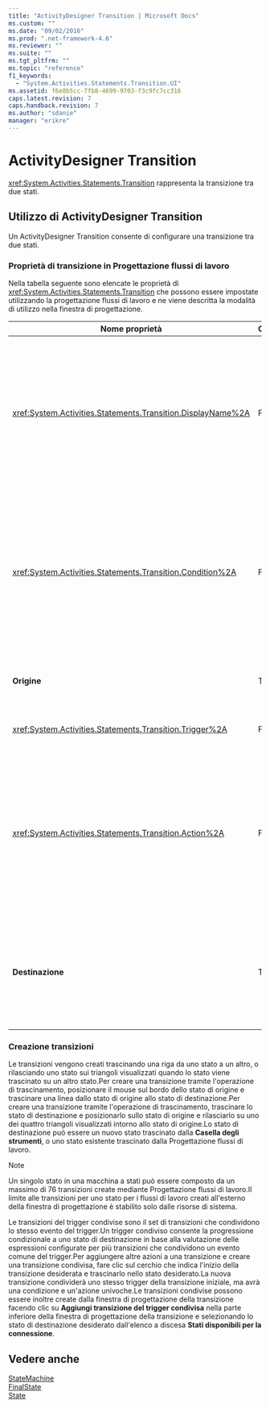 ```yaml
---
title: "ActivityDesigner Transition | Microsoft Docs"
ms.custom: ""
ms.date: "09/02/2016"
ms.prod: ".net-framework-4.6"
ms.reviewer: ""
ms.suite: ""
ms.tgt_pltfrm: ""
ms.topic: "reference"
f1_keywords: 
  - "System.Activities.Statements.Transition.UI"
ms.assetid: f6e8b5cc-7fb8-4699-9703-f3c9fc7cc316
caps.latest.revision: 7
caps.handback.revision: 7
ms.author: "sdanie"
manager: "erikre"
---
```

# ActivityDesigner Transition
<xref:System.Activities.Statements.Transition> rappresenta la transizione tra due stati.  
  
## Utilizzo di ActivityDesigner Transition  
 Un ActivityDesigner Transition consente di configurare una transizione tra due stati.  
  
### Proprietà di transizione in Progettazione flussi di lavoro  
 Nella tabella seguente sono elencate le proprietà di <xref:System.Activities.Statements.Transition> che possono essere impostate utilizzando la progettazione flussi di lavoro e ne viene descritta la modalità di utilizzo nella finestra di progettazione.  
  
|Nome proprietà|Obbligatoria|Utilizzo|  
|--------------------|------------------|--------------|  
|<xref:System.Activities.Statements.Transition.DisplayName%2A>|False|Specifica il nome descrittivo dell'ActivityDesigner <xref:System.Activities.Statements.Transition>.Il valore predefinito è **T1**.Il valore può essere modificato nella griglia della proprietà, nell'intestazione della finestra di progettazione estesa di transizione e nell'intestazione della sezione di azione all'interno della finestra di progettazione estesa di transizione.<xref:System.Activities.Activity.DisplayName%2A> è utilizzato per l'esplorazione tramite la barra di navigazione visualizzata nella parte superiore della Progettazione flussi di lavoro.<br /><br /> Sebbene la proprietà <xref:System.Activities.Activity.DisplayName%2A> non sia obbligatoria, se ne consiglia l'utilizzo.|  
|<xref:System.Activities.Statements.Transition.Condition%2A>|False|Se presente, specifica un'espressione che deve restituire **True** prima che il controllo venga passato allo stato di destinazione.Tale condizione può essere modificata nella griglia delle proprietà e nella finestra di progettazione estesa di transizione.Più condizioni in una transizione condivisa vengono valutate nell'ordine in cui appaiono nella finestra di progettazione di transizione. **Note:**  Si noti che se <xref:System.Activities.Statements.Transition.Condition%2A> di una transizione restituisce **False** \(o tutti gli stati di una transizione trigger condivisa restituiscono **False**\), la transizione non si verificherà e tutti i trigger per tutte le transizioni dallo stato verranno rinviati.In questa esercitazione, questa situazione non può verificarsi a causa della modalità con cui le condizioni vengono configurate \(esistono azioni specifiche per verificare se il valore indicato è corretto o errato\).|  
|**Origine**|True|Indica lo stato da cui ha origine questa transizione.Facendo clic sul nome dello stato di origine si passa dalla visualizzazione Progettazione a una visualizzazione estesa di tale stato.Questo valore viene impostato quando la transizione viene creata e non può essere modificata.|  
|<xref:System.Activities.Statements.Transition.Trigger%2A>|False|Specifica l'attività il cui completamento avvia la transizione.Per impostare questa attività, trascinarne una dalla **Casella degli strumenti** e rilasciarla nella sezione **Trigger** della transizione.|  
|<xref:System.Activities.Statements.Transition.Action%2A>|False|Specifica l'attività che viene eseguita quando le attività del trigger vengono completate e <xref:System.Activities.Statements.Transition.Condition%2A>, se presente, restituisce **true**.Questa attività viene eseguita durante la transizione allo stato di destinazione, dopo l'esecuzione dell'attività di <xref:System.Activities.Statements.State.Exit%2A> per lo stato di origine, se presente.Quando la finestra di progettazione di transizione viene espansa, questo valore può essere impostato trascinando un'attività da **Casella degli strumenti** e rilasciandola nella sezione **Azione** della transizione.Possono essere presenti più azioni per una sola transizione.Le singole azioni possono essere espanse e contratte e possono essere ordinate facendo clic sulla freccia verso l'alto o verso il basso visualizzato sull'azione quando sono presenti più azioni in una transizione.|  
|**Destinazione**|True|Indica lo stato in cui si trova la macchina a stati dopo il completamento della transizione.Ciò corrisponde alla proprietà <xref:System.Activities.Statements.Transition.To%2A> della transizione nel modello a oggetti.Facendo clic sul nome dello stato di destinazione si passa dalla visualizzazione Progettazione a una visualizzazione estesa di tale stato.Questo valore viene impostato quando viene creata la transizione e può essere modificato trascinando la freccia che connette la transizione allo stato di destinazione nella finestra di progettazione.|  
  
### Creazione transizioni  
 Le transizioni vengono creati trascinando una riga da uno stato a un altro, o rilasciando uno stato sui triangoli visualizzati quando lo stato viene trascinato su un altro stato.Per creare una transizione tramite l'operazione di trascinamento, posizionare il mouse sul bordo dello stato di origine e trascinare una linea dallo stato di origine allo stato di destinazione.Per creare una transizione tramite l'operazione di trascinamento, trascinare lo stato di destinazione e posizionarlo sullo stato di origine e rilasciarlo su uno dei quattro triangoli visualizzati intorno allo stato di origine.Lo stato di destinazione può essere un nuovo stato trascinato dalla **Casella degli strumenti**, o uno stato esistente trascinato dalla Progettazione flussi di lavoro.  
  
> [!NOTE]
>  Un singolo stato in una macchina a stati può essere composto da un massimo di 76 transizioni create mediante Progettazione flussi di lavoro.Il limite alle transizioni per uno stato per i flussi di lavoro creati all'esterno della finestra di progettazione è stabilito solo dalle risorse di sistema.  
  
 Le transizioni del trigger condivise sono il set di transizioni che condividono lo stesso evento del trigger.Un trigger condiviso consente la progressione condizionale a uno stato di destinazione in base alla valutazione delle espressioni configurate per più transizioni che condividono un evento comune del trigger.Per aggiungere altre azioni a una transizione e creare una transizione condivisa, fare clic sul cerchio che indica l'inizio della transizione desiderata e trascinarlo nello stato desiderato.La nuova transizione condividerà uno stesso trigger della transizione iniziale, ma avrà una condizione e un'azione univoche.Le transizioni condivise possono essere inoltre create dalla finestra di progettazione della transizione facendo clic su **Aggiungi transizione del trigger condivisa** nella parte inferiore della finestra di progettazione della transizione e selezionando lo stato di destinazione desiderato dall'elenco a discesa **Stati disponibili per la connessione**.  
  
## Vedere anche  
 [StateMachine](../workflow-designer/statemachine-activity-designer.md)   
 [FinalState](../workflow-designer/finalstate-activity-designer.md)   
 [State](../workflow-designer/state-activity-designer.md)